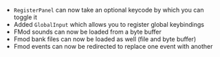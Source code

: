 - `RegisterPanel` can now take an optional keycode by which you can toggle it
- Added `GlobalInput` which allows you to register global keybindings
- FMod sounds can now be loaded from a byte buffer
- Fmod bank files can now be loaded as well (file and byte buffer)
- Fmod events can now be redirected to replace one event with another